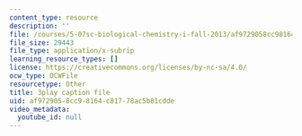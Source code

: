 ```yaml
---
content_type: resource
description: ''
file: /courses/5-07sc-biological-chemistry-i-fall-2013/af9729058cc98164c81778ac5b81cdde_4BwB43Smu7o.srt
file_size: 29443
file_type: application/x-subrip
learning_resource_types: []
license: https://creativecommons.org/licenses/by-nc-sa/4.0/
ocw_type: OCWFile
resourcetype: Other
title: 3play caption file
uid: af972905-8cc9-8164-c817-78ac5b81cdde
video_metadata:
  youtube_id: null
---
```

